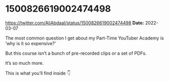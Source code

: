 # 1500826619002474498
https://twitter.com/AliAbdaal/status/1500826619002474498
**Date:** 2022-03-07

The most common question I get about my Part-Time YouTuber Academy is ‘why is it so expensive?’

But this course isn’t a bunch of pre-recorded clips or a set of PDFs. 

It’s so much more.

This is what you’ll find inside 👇
